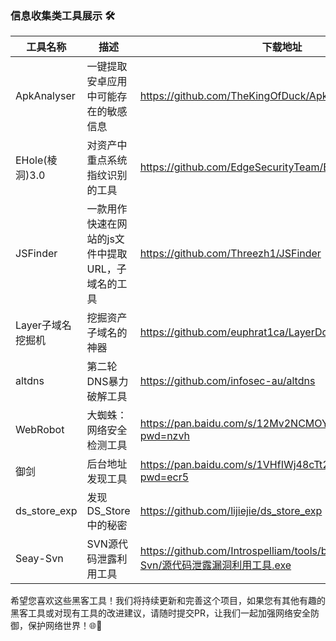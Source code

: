 ### 信息收集类工具展示 🛠️



| 工具名称          | 描述                          | 下载地址                                                                                                     |
|---------------|-----------------------------|----------------------------------------------------------------------------------------------------------|
| ApkAnalyser   | 一键提取安卓应用中可能存在的敏感信息          |https://github.com/TheKingOfDuck/ApkAnalyser|
| EHole(棱洞)3.0  | 对资产中重点系统指纹识别的工具             |https://github.com/EdgeSecurityTeam/EHole/releases|
| JSFinder      | 一款用作快速在网站的js文件中提取URL，子域名的工具 |https://github.com/Threezh1/JSFinder|
| Layer子域名挖掘机   | 挖掘资产子域名的神器                  |https://github.com/euphrat1ca/LayerDomainFinder/releases|
|altdns| 第二轮DNS暴力破解工具                |https://github.com/infosec-au/altdns|
| WebRobot      | 大蜘蛛：网络安全检测工具                |https://pan.baidu.com/s/12Mv2NCMOYJM6-pewynCwPw?pwd=nzvh|
| 御剑            | 后台地址发现工具                    |https://pan.baidu.com/s/1VHfIWj48cTt2lEAGaCIo1Q?pwd=ecr5|
|ds_store_exp| 发现DS_Store中的秘密              |https://github.com/lijiejie/ds_store_exp|
|Seay-Svn| SVN源代码泄露利用工具                |https://github.com/Introspelliam/tools/blob/master/Seay-Svn/源代码泄露漏洞利用工具.exe|



希望您喜欢这些黑客工具！我们将持续更新和完善这个项目，如果您有其他有趣的黑客工具或对现有工具的改进建议，请随时提交PR，让我们一起加强网络安全防御，保护网络世界！🌐💪
